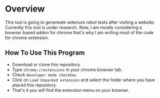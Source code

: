 # Overview
This tool is going to genereate selenium robot tests after visiting a website. Currently this tool is under research. Now, I am mostly considering a browser based addon for chrome that's why I am writing most of the code for chrome extension.
## How To Use This Program
- Download or clone this repository.
- Type ``` chrome://extensions ``` in your chrome browser tab.
- Check ```developer mode checkbox```.
- Click on ```Load Unpacked extension``` and select the folder where you have placed this repository.
- That's it you will find the extension menu on your browser.

